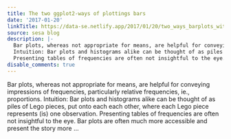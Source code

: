 ```yaml
---
title: The two ggplot2-ways of plottings bars
date: '2017-01-20'
linkTitle: https://data-se.netlify.app/2017/01/20/two_ways_barplots_with_ggplot2/
source: sesa blog
description: |-
  Bar plots, whereas not appropriate for means, are helpful for conveying impressions of frequencies, particularly relative frequencies, ie., proportions.
  Intuition: Bar plots and histograms alike can be thought of as piles of Lego pieces, put onto each each other, where each Lego piece represents (is) one observation.
  Presenting tables of frequencies are often not insightful to the eye. Bar plots are often much more accessible and present the story more ...
disable_comments: true
---
```

Bar plots, whereas not appropriate for means, are helpful for conveying impressions of frequencies, particularly relative frequencies, ie., proportions.
Intuition: Bar plots and histograms alike can be thought of as piles of Lego pieces, put onto each each other, where each Lego piece represents (is) one observation.
Presenting tables of frequencies are often not insightful to the eye. Bar plots are often much more accessible and present the story more ...
